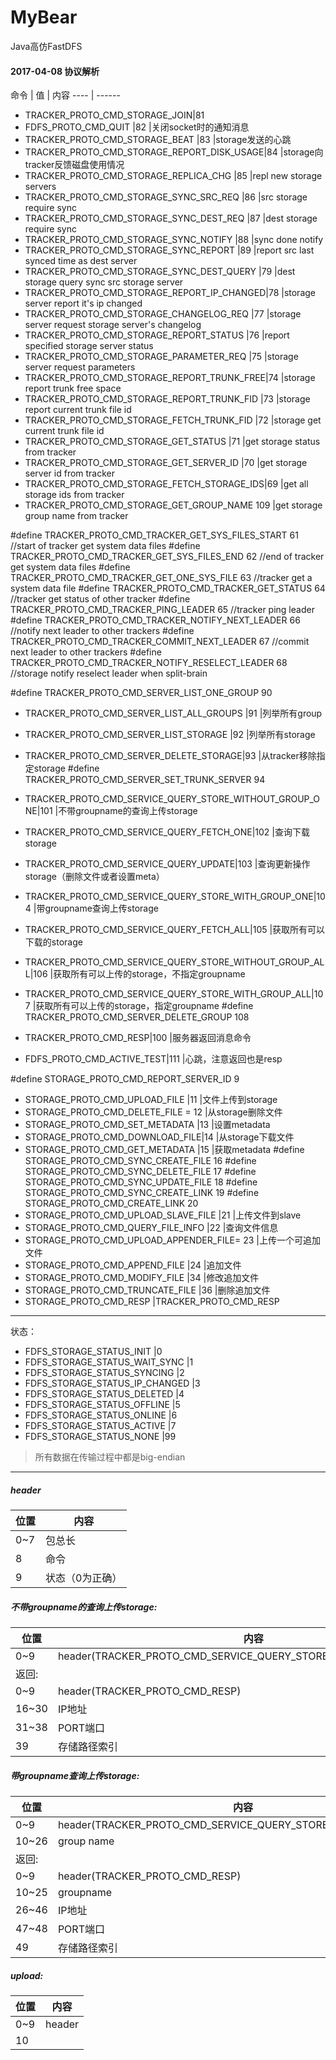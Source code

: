 # MyBear
Java高仿FastDFS

#### 2017-04-08 协议解析
命令 | 值 | 内容
---- | ------
* TRACKER_PROTO_CMD_STORAGE_JOIN|81
* FDFS_PROTO_CMD_QUIT     |82                                 |关闭socket时的通知消息
* TRACKER_PROTO_CMD_STORAGE_BEAT             |83  |storage发送的心跳
* TRACKER_PROTO_CMD_STORAGE_REPORT_DISK_USAGE|84  |storage向tracker反馈磁盘使用情况
* TRACKER_PROTO_CMD_STORAGE_REPLICA_CHG      |85  |repl new storage servers
* TRACKER_PROTO_CMD_STORAGE_SYNC_SRC_REQ     |86  |src storage require sync
* TRACKER_PROTO_CMD_STORAGE_SYNC_DEST_REQ    |87  |dest storage require sync
* TRACKER_PROTO_CMD_STORAGE_SYNC_NOTIFY      |88  |sync done notify
* TRACKER_PROTO_CMD_STORAGE_SYNC_REPORT	   |89  |report src last synced time as dest server
* TRACKER_PROTO_CMD_STORAGE_SYNC_DEST_QUERY  |79 |dest storage query sync src storage server
* TRACKER_PROTO_CMD_STORAGE_REPORT_IP_CHANGED|78  |storage server report it's ip changed
* TRACKER_PROTO_CMD_STORAGE_CHANGELOG_REQ    |77  |storage server request storage server's changelog
* TRACKER_PROTO_CMD_STORAGE_REPORT_STATUS    |76  |report specified storage server status
* TRACKER_PROTO_CMD_STORAGE_PARAMETER_REQ	   |75  |storage server request parameters
* TRACKER_PROTO_CMD_STORAGE_REPORT_TRUNK_FREE|74  |storage report trunk free space
* TRACKER_PROTO_CMD_STORAGE_REPORT_TRUNK_FID |73  |storage report current trunk file id
* TRACKER_PROTO_CMD_STORAGE_FETCH_TRUNK_FID  |72  |storage get current trunk file id
* TRACKER_PROTO_CMD_STORAGE_GET_STATUS	   |71  |get storage status from tracker
* TRACKER_PROTO_CMD_STORAGE_GET_SERVER_ID	   |70  |get storage server id from tracker
* TRACKER_PROTO_CMD_STORAGE_FETCH_STORAGE_IDS|69  |get all storage ids from tracker
* TRACKER_PROTO_CMD_STORAGE_GET_GROUP_NAME   109  |get storage group name from tracker

#define TRACKER_PROTO_CMD_TRACKER_GET_SYS_FILES_START    61  //start of tracker get system data files
#define TRACKER_PROTO_CMD_TRACKER_GET_SYS_FILES_END      62  //end of tracker get system data files
#define TRACKER_PROTO_CMD_TRACKER_GET_ONE_SYS_FILE       63  //tracker get a system data file
#define TRACKER_PROTO_CMD_TRACKER_GET_STATUS             64  //tracker get status of other tracker
#define TRACKER_PROTO_CMD_TRACKER_PING_LEADER            65  //tracker ping leader
#define TRACKER_PROTO_CMD_TRACKER_NOTIFY_NEXT_LEADER     66  //notify next leader to other trackers
#define TRACKER_PROTO_CMD_TRACKER_COMMIT_NEXT_LEADER     67  //commit next leader to other trackers
#define TRACKER_PROTO_CMD_TRACKER_NOTIFY_RESELECT_LEADER 68  //storage notify reselect leader when split-brain

#define TRACKER_PROTO_CMD_SERVER_LIST_ONE_GROUP			90
* TRACKER_PROTO_CMD_SERVER_LIST_ALL_GROUPS    |91                  |列举所有group
* TRACKER_PROTO_CMD_SERVER_LIST_STORAGE  |92                  |列举所有storage
* TRACKER_PROTO_CMD_SERVER_DELETE_STORAGE|93                  |从tracker移除指定storage
#define TRACKER_PROTO_CMD_SERVER_SET_TRUNK_SERVER		94

* TRACKER_PROTO_CMD_SERVICE_QUERY_STORE_WITHOUT_GROUP_ONE|101 |不带groupname的查询上传storage
* TRACKER_PROTO_CMD_SERVICE_QUERY_FETCH_ONE|102               |查询下载storage
* TRACKER_PROTO_CMD_SERVICE_QUERY_UPDATE|103                  |查询更新操作storage（删除文件或者设置meta）
* TRACKER_PROTO_CMD_SERVICE_QUERY_STORE_WITH_GROUP_ONE|104    |带groupname查询上传storage
* TRACKER_PROTO_CMD_SERVICE_QUERY_FETCH_ALL|105               |获取所有可以下载的storage
* TRACKER_PROTO_CMD_SERVICE_QUERY_STORE_WITHOUT_GROUP_ALL|106 |获取所有可以上传的storage，不指定groupname
* TRACKER_PROTO_CMD_SERVICE_QUERY_STORE_WITH_GROUP_ALL|107    |获取所有可以上传的storage，指定groupname
#define TRACKER_PROTO_CMD_SERVER_DELETE_GROUP			108


* TRACKER_PROTO_CMD_RESP|100                                  |服务器返回消息命令
* FDFS_PROTO_CMD_ACTIVE_TEST|111                              |心跳，注意返回也是resp

#define STORAGE_PROTO_CMD_REPORT_SERVER_ID	9  
* STORAGE_PROTO_CMD_UPLOAD_FILE |11                           |文件上传到storage
* STORAGE_PROTO_CMD_DELETE_FILE	= 12                           |从storage删除文件
* STORAGE_PROTO_CMD_SET_METADATA	|13                          |设置metadata
* STORAGE_PROTO_CMD_DOWNLOAD_FILE|14                          |从storage下载文件
* STORAGE_PROTO_CMD_GET_METADATA	|15                          |获取metadata
#define STORAGE_PROTO_CMD_SYNC_CREATE_FILE	16
#define STORAGE_PROTO_CMD_SYNC_DELETE_FILE	17
#define STORAGE_PROTO_CMD_SYNC_UPDATE_FILE	18
#define STORAGE_PROTO_CMD_SYNC_CREATE_LINK	19
#define STORAGE_PROTO_CMD_CREATE_LINK		20
* STORAGE_PROTO_CMD_UPLOAD_SLAVE_FILE  |21                    |上传文件到slave
* STORAGE_PROTO_CMD_QUERY_FILE_INFO    |22                    |查询文件信息
* STORAGE_PROTO_CMD_UPLOAD_APPENDER_FILE= 23                    |上传一个可追加文件
* STORAGE_PROTO_CMD_APPEND_FILE        |24                    |追加文件
* STORAGE_PROTO_CMD_MODIFY_FILE        |34                    |修改追加文件
* STORAGE_PROTO_CMD_TRUNCATE_FILE      |36                    |删除追加文件
* STORAGE_PROTO_CMD_RESP	|TRACKER_PROTO_CMD_RESP
---
状态：
* FDFS_STORAGE_STATUS_INIT       |0
* FDFS_STORAGE_STATUS_WAIT_SYNC  |1
* FDFS_STORAGE_STATUS_SYNCING    |2
* FDFS_STORAGE_STATUS_IP_CHANGED |3
* FDFS_STORAGE_STATUS_DELETED    |4
* FDFS_STORAGE_STATUS_OFFLINE    |5
* FDFS_STORAGE_STATUS_ONLINE     |6
* FDFS_STORAGE_STATUS_ACTIVE     |7
* FDFS_STORAGE_STATUS_NONE       |99

> 所有数据在传输过程中都是big-endian

---

##### header

位置 | 内容
---- | ------
0~7 | 包总长       
8  | 命令         
9  | 状态（0为正确）

##### 不带groupname的查询上传storage:

位置 | 内容
---- | ------
0~9  | header(TRACKER_PROTO_CMD_SERVICE_QUERY_STORE_WITHOUT_GROUP_ONE)
返回: |
0~9  | header(TRACKER_PROTO_CMD_RESP)
16~30 |IP地址
31~38 |PORT端口
39    |存储路径索引

##### 带groupname查询上传storage:

位置 | 内容
---- | ------
0~9   |header(TRACKER_PROTO_CMD_SERVICE_QUERY_STORE_WITH_GROUP_ONE)
10~26 |group name
返回:|
0~9   |header(TRACKER_PROTO_CMD_RESP)
10~25 |groupname
26~46 |IP地址
47~48 |PORT端口
49    |存储路径索引

##### upload:

位置 | 内容
---- | ------
0~9   | header
10    |
